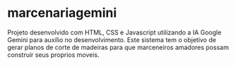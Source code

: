 # marcenariagemini
Projeto desenvolvido com HTML, CSS e Javascript utilizando a IA Google Gemini para auxílio no desenvolvimento. Este sistema tem o objetivo de gerar planos de corte de madeiras para que marceneiros amadores possam construír seus proprios moveis. 
